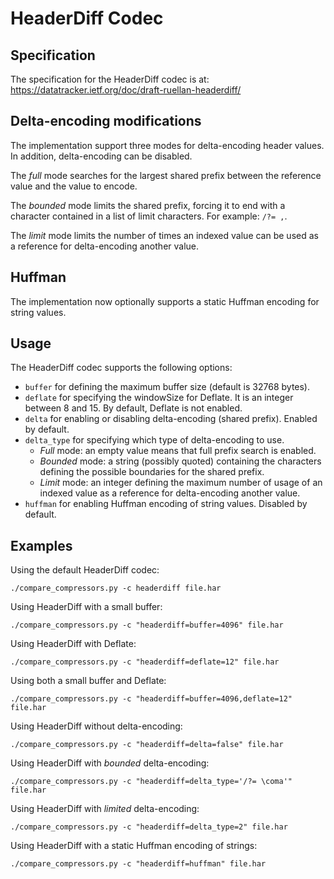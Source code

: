 HeaderDiff Codec
================

Specification
-------------
The specification for the HeaderDiff codec is at:
https://datatracker.ietf.org/doc/draft-ruellan-headerdiff/

Delta-encoding modifications
----------------------------
The implementation support three modes for delta-encoding header values. In
addition, delta-encoding can be disabled.

The *full* mode searches for the largest shared prefix between the reference value and the value to encode.

The *bounded* mode limits the shared prefix, forcing it to end with a character contained in a list of limit characters. For example: `/?= ,`.

The *limit* mode limits the number of times an indexed value can be used as a reference for delta-encoding another value.

Huffman
-------
The implementation now optionally supports a static Huffman encoding for string
values.

Usage
-----

The HeaderDiff codec supports the following options:

- `buffer` for defining the maximum buffer size (default is 32768 bytes).
- `deflate` for specifying the windowSize for Deflate. It is an integer between
  8 and 15. By default, Deflate is not enabled.
- `delta` for enabling or disabling delta-encoding (shared prefix). Enabled by
  default.
- `delta_type` for specifying which type of delta-encoding to use.
  - *Full* mode: an empty value means that full prefix search is enabled.
  - *Bounded* mode: a string (possibly quoted) containing the characters
    defining the possible boundaries for the shared prefix.
  - *Limit* mode: an integer defining the maximum number of usage of an indexed
    value as a reference for delta-encoding another value.
- `huffman` for enabling Huffman encoding of string values. Disabled by default. 
  
Examples
--------

Using the default HeaderDiff codec:

    ./compare_compressors.py -c headerdiff file.har
    
Using HeaderDiff with a small buffer:

    ./compare_compressors.py -c "headerdiff=buffer=4096" file.har
    
Using HeaderDiff with Deflate:

    ./compare_compressors.py -c "headerdiff=deflate=12" file.har
    
Using both a small buffer and Deflate:

    ./compare_compressors.py -c "headerdiff=buffer=4096,deflate=12" file.har

Using HeaderDiff without delta-encoding:

    ./compare_compressors.py -c "headerdiff=delta=false" file.har

Using HeaderDiff with *bounded* delta-encoding:

    ./compare_compressors.py -c "headerdiff=delta_type='/?= \coma'" file.har

Using HeaderDiff with *limited* delta-encoding:

    ./compare_compressors.py -c "headerdiff=delta_type=2" file.har

Using HeaderDiff with a static Huffman encoding of strings:

    ./compare_compressors.py -c "headerdiff=huffman" file.har

